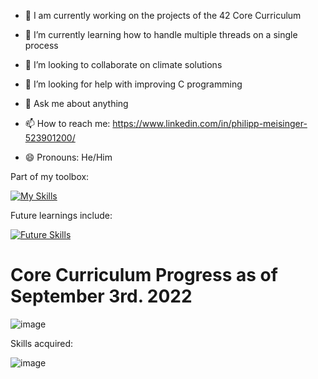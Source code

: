 
- :book: I am currently working on the projects of the 42 Core Curriculum

- 🌱 I’m currently learning how to handle multiple threads on a single process

- 👯 I’m looking to collaborate on climate solutions

- 🤔 I’m looking for help with improving C programming

- 💬 Ask me about anything

- 📫 How to reach me: https://www.linkedin.com/in/philipp-meisinger-523901200/

- 😄 Pronouns: He/Him

Part of my toolbox:

[![My Skills](https://skillicons.dev/icons?i=c,bash)](https://skillicons.dev)

Future learnings include:

[![Future Skills](https://skillicons.dev/icons?i=cpp,python)](https://skillicons.dev)


# Core Curriculum Progress as of September 3rd. 2022 #

![image](https://user-images.githubusercontent.com/96015618/188263653-0ffcef81-4771-4a52-8959-c6b3bb826298.png)

Skills acquired:

![image](https://user-images.githubusercontent.com/96015618/188263600-7b68e295-b230-4352-8ebc-37442498e115.png)
